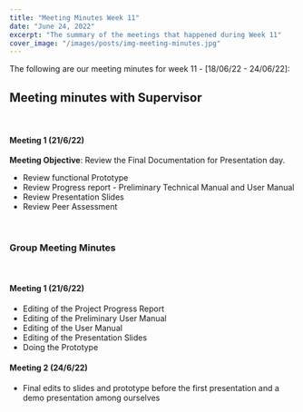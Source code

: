 ```yaml
---
title: "Meeting Minutes Week 11"
date: "June 24, 2022"
excerpt: "The summary of the meetings that happened during Week 11"
cover_image: "/images/posts/img-meeting-minutes.jpg"
---
```


The following are our meeting minutes for week 11 - [18/06/22 - 24/06/22]:

## Meeting minutes with Supervisor

<br/>

#### Meeting 1 (21/6/22)<br/>

**Meeting Objective**: Review the Final Documentation for Presentation day.

- Review functional Prototype
- Review Progress report - Preliminary Technical Manual and User Manual
- Review Presentation Slides
- Review Peer Assessment

<br/>

### Group Meeting Minutes

<br/>

#### Meeting 1 (21/6/22)

- Editing of the Project Progress Report
- Editing of the Preliminary User Manual
- Editing of the User Manual
- Editing of the Presentation Slides
- Doing the Prototype

#### Meeting 2 (24/6/22)

- Final edits to slides and prototype before the first presentation and a demo presentation among ourselves
